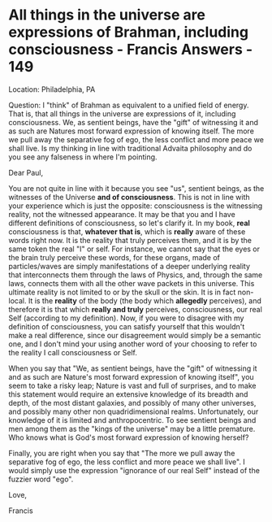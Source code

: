 # All things in the universe are expressions of Brahman, including consciousness - Francis Answers - 149

Location: Philadelphia, PA

Question: I "think" of Brahman as equivalent to a unified field of energy. That is, that all things in the universe are expressions of it, including consciousness. We, as sentient beings, have the "gift" of witnessing it and as such are Natures most forward expression of knowing itself. The more we pull away the separative fog of ego, the less conflict and more peace we shall live. Is my thinking in line with traditional Advaita philosophy and do you see any falseness in where I'm pointing.

Dear Paul,

You are not quite in line with it because you see "us", sentient beings, as the witnesses of the Universe **and of consciousness**. This is not in line with your experience which is just the opposite: consciousness is the witnessing reality, not the witnessed appearance. It may be that you and I have different definitions of consciousness, so let's clarify it. In my book, **real** consciousness is that, **whatever that is**, which is **really** aware of these words right now. It is the reality that truly perceives them, and it is by the same token the real "I" or self. For instance, we cannot say that the eyes or the brain truly perceive these words, for these organs, made of particles/waves are simply manifestations of a deeper underlying reality that interconnects them through the laws of Physics, and, through the same laws, connects them with all the other wave packets in this universe. This ultimate reality is not limited to or by the skull or the skin. It is in fact non-local. It is the **reality** of the body (the body which **allegedly** perceives), and therefore it is that which **really and truly** perceives, consciousness, our real Self (according to my definition). Now, if you were to disagree with my definition of consciousness, you can satisfy yourself that this wouldn't make a real difference, since our disagreement would simply be a semantic one, and I don't mind your using another word of your choosing to refer to the reality I call consciousness or Self.

When you say that "We, as sentient beings, have the "gift" of witnessing it and as such are Nature's most forward expression of knowing itself", you seem to take a risky leap; Nature is vast and full of surprises, and to make this statement would require an extensive knowledge of its breadth and depth, of the most distant galaxies, and possibly of many other universes, and possibly many other non quadridimensional realms. Unfortunately, our knowledge of it is limited and anthropocentric. To see sentient beings and men among them as the "kings of the universe" may be a little premature. Who knows what is God's most forward expression of knowing herself?

Finally, you are right when you say that "The more we pull away the separative fog of ego, the less conflict and more peace we shall live". I would simply use the expression "ignorance of our real Self" instead of the fuzzier word "ego".

Love,

Francis


